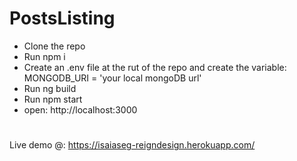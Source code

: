 # PostsListing
- Clone the repo
- Run npm i
- Create an .env file at the rut of the repo and create the variable: MONGODB_URI = 'your local mongoDB url'
- Run ng build
- Run npm start
- open: http://localhost:3000

# 
Live demo @: https://isaiaseg-reigndesign.herokuapp.com/